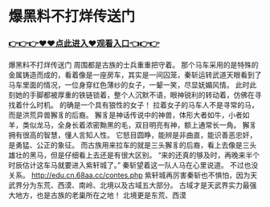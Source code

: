 # 爆黑料不打烊传送门

### <a href="https://github.com/kajuf/hait/issues/1">👉👉👉♥♥点此进入♥观看入口👈👉👉</a>

爆黑料不打烊传送门
周围都是古族的士兵重重把守着。
    那个马车采用的是特殊的金属铸造而成的，看着像是一座房车，其实是一间囚笼，秦斩运转武道天眼看到了马车里面的情况，一位身穿红色薄纱的女子，一颦一笑，尽显妩媚风情。
    此时此刻她的手脚都被厚重的铁链锁着，整个人沉默不语，眼神锐利的转动着，仿佛在寻找着什么时机。
    的确是一个具有狼性的女子！
    拉着女子的马车人不是寻常的马，而是洪荒异兽獬豸的后裔。
    獬豸是神话传说中的神兽，体形大者如牛，小者如羊，类似龙马，全身长着浓密黝黑的毛，双目明亮有神，额上通常长一角。
    獬豸拥有很高的智慧，懂人言知人性。
    它怒目圆睁，能辨是非曲直，能识善恶忠奸，是勇猛、公正的象征。
    而古族用来拉车的就是三头獬豸的后裔，看上去像是三头雄壮的黑马，但是仔细看上去还是有很大区别。
    “来的还真的够及时，再晚来半个时辰估计这车马就要进入紫轩城了。”
    秦斩望着这一队人马在心里说道。
    不过也没关系。
    http://edu.cn.68aa.cc/contes.php
    紫轩城再厉害秦斩也不惧怕，因为天武界分为东荒、西漠、南岭、北境以及古域五大部分。
    古域才是天武界实力最强大地方，也是古族的老巢所在之地！
    北境更是东荒、西漠

